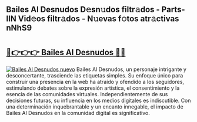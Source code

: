 ## Bailes Al Desnudos D𝚎sn𝚞dos filtr𝚊dos - Parts-lIN Vid𝚎os filtr𝚊dos - N𝚞evas f𝚘tos atr𝚊ctivas nNhS9

# <h2><a href="http://mb2w0c.tromn.icu/?c=Bailes+Al+Desnudos">🔗👉👉👉 Bailes Al Desnudos 🔗🔗</a></h2>

[![Bailes Al Desnudos nuevo](https://i.imgur.com/pEAQMta.gif)](http://mb2w0c.tromn.icu/?c=Bailes+Al+Desnudos)
Bailes Al Desnudos, un personaje intrigante y desconcertante, trasciende las etiquetas simples. Su enfoque único para construir una presencia en la web ha atraído y ofendido a los seguidores, estimulando debates sobre la expresión artística, el consentimiento y la esencia de las comunidades virtuales. Independientemente de sus decisiones futuras, su influencia en los medios digitales es indiscutible. Con una determinación inquebrantable y un encanto innegable, el impacto de Bailes Al Desnudos en la comunidad digital es significativo.
